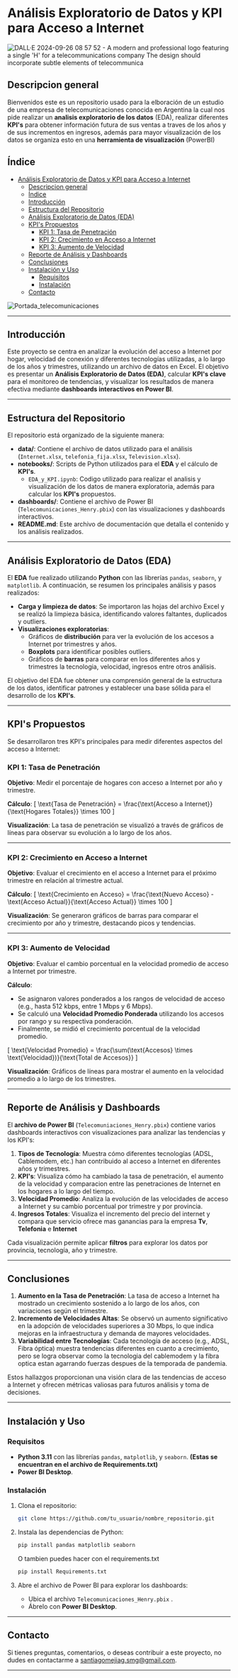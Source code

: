 # Análisis Exploratorio de Datos y KPI para Acceso a Internet 
 ![DALL·E 2024-09-26 08 57 52 - A modern and professional logo featuring a single 'H' for a telecommunications company  The design should incorporate subtle elements of telecommunica](https://github.com/user-attachments/assets/0679cc80-7069-48e1-988d-cb5fa920709b)

## Descripcion general
Bienvenidos este es un repositorio usado para la elboración de un estudio de una empresa de telecomunicaciones conocida en Argentina la cual nos pide realizar un **analisis exploratorio de los datos** (EDA), realizar diferentes **KPI's** para obtener información futura de sus ventas a traves de los años y de sus incrementos en ingresos, además para mayor visualización de los datos se organiza esto en una **herramienta de visualización** (PowerBI)

## Índice

- [Análisis Exploratorio de Datos y KPI para Acceso a Internet](#análisis-exploratorio-de-datos-y-kpi-para-acceso-a-internet)
  - [Descripcion general](#descripcion-general)
  - [Índice](#índice)
  - [Introducción](#introducción)
  - [Estructura del Repositorio](#estructura-del-repositorio)
  - [Análisis Exploratorio de Datos (EDA)](#análisis-exploratorio-de-datos-eda)
  - [KPI's Propuestos](#kpis-propuestos)
    - [KPI 1: Tasa de Penetración](#kpi-1-tasa-de-penetración)
    - [KPI 2: Crecimiento en Acceso a Internet](#kpi-2-crecimiento-en-acceso-a-internet)
    - [KPI 3: Aumento de Velocidad](#kpi-3-aumento-de-velocidad)
  - [Reporte de Análisis y Dashboards](#reporte-de-análisis-y-dashboards)
  - [Conclusiones](#conclusiones)
  - [Instalación y Uso](#instalación-y-uso)
    - [Requisitos](#requisitos)
    - [Instalación](#instalación)
  - [Contacto](#contacto)

![Portada_telecomunicaciones](https://github.com/user-attachments/assets/8ce6ce85-a27e-4685-86c3-2ba6911ae1c8)

---

## Introducción 

Este proyecto se centra en analizar la evolución del acceso a Internet por hogar, velocidad de conexión y diferentes tecnologías utilizadas, a lo largo de los años y trimestres, utilizando un archivo de datos en Excel. El objetivo es presentar un **Análisis Exploratorio de Datos (EDA)**, calcular **KPI's clave** para el monitoreo de tendencias, y visualizar los resultados de manera efectiva mediante **dashboards interactivos en Power BI**.

---

## Estructura del Repositorio

El repositorio está organizado de la siguiente manera:

- **data/**: Contiene el archivo de datos utilizado para el análisis (`Internet.xlsx`, `telefonia_fija.xlsx`, `Television.xlsx`).
- **notebooks/**: Scripts de Python utilizados para el **EDA** y el cálculo de **KPI's**.
    - `EDA_y_KPI.ipynb`: Codigo utilizado para realizar el analisis y visualización de los datos de manera exploratoria, además para calcular los **KPI's** propuestos.
- **dashboards/**: Contiene el archivo de Power BI (`Telecomunicaciones_Henry.pbix`) con las visualizaciones y dashboards interactivos.
- **README.md**: Este archivo de documentación que detalla el contenido y los análisis realizados.

---

## Análisis Exploratorio de Datos (EDA)

El **EDA** fue realizado utilizando **Python** con las librerías `pandas`, `seaborn`, y `matplotlib`. A continuación, se resumen los principales análisis y pasos realizados:

- **Carga y limpieza de datos**: Se importaron las hojas del archivo Excel y se realizó la limpieza básica, identificando valores faltantes, duplicados y outliers.
- **Visualizaciones exploratorias**:
    - Gráficos de **distribución** para ver la evolución de los accesos a Internet por trimestres y años.
    - **Boxplots** para identificar posibles outliers.
    - Gráficos de **barras** para comparar en los diferentes años y trimestres la tecnologia, velocidad, ingresos entre otros análisis.

El objetivo del EDA fue obtener una comprensión general de la estructura de los datos, identificar patrones y establecer una base sólida para el desarrollo de los **KPI's**.

---

## KPI's Propuestos

Se desarrollaron tres KPI's principales para medir diferentes aspectos del acceso a Internet:

### KPI 1: Tasa de Penetración
**Objetivo**: Medir el porcentaje de hogares con acceso a Internet por año y trimestre.

**Cálculo**:
\[
\text{Tasa de Penetración} = \frac{\text{Acceso a Internet}}{\text{Hogares Totales}} \times 100
\]

**Visualización**: La tasa de penetración se visualizó a través de gráficos de líneas para observar su evolución a lo largo de los años.

---

### KPI 2: Crecimiento en Acceso a Internet
**Objetivo**: Evaluar el crecimiento en el acceso a Internet para el próximo trimestre en relación al trimestre actual.

**Cálculo**:
\[
\text{Crecimiento en Acceso} = \frac{\text{Nuevo Acceso} - \text{Acceso Actual}}{\text{Acceso Actual}} \times 100
\]

**Visualización**: Se generaron gráficos de barras para comparar el crecimiento por año y trimestre, destacando picos y tendencias.

---


### KPI 3: Aumento de Velocidad
**Objetivo**: Evaluar el cambio porcentual en la velocidad promedio de acceso a Internet por trimestre.

**Cálculo**:
- Se asignaron valores ponderados a los rangos de velocidad de acceso (e.g., hasta 512 kbps, entre 1 Mbps y 6 Mbps).
- Se calculó una **Velocidad Promedio Ponderada** utilizando los accesos por rango y su respectiva ponderación.
- Finalmente, se midió el crecimiento porcentual de la velocidad promedio.

\[
\text{Velocidad Promedio} = \frac{\sum(\text{Accesos} \times \text{Velocidad})}{\text{Total de Accesos}}
\]

**Visualización**: Gráficos de líneas para mostrar el aumento en la velocidad promedio a lo largo de los trimestres.

---

## Reporte de Análisis y Dashboards

El **archivo de Power BI** (`Telecomuniaciones_Henry.pbix`) contiene varios dashboards interactivos con visualizaciones para analizar las tendencias y los KPI's:

1. **Tipos de Tecnología**: Muestra cómo diferentes tecnologías (ADSL, Cablemodem, etc.) han contribuido al acceso a Internet en diferentes años y trimestres.
2. **KPI's**: Visualiza cómo ha cambiado la tasa de penetración, el aumento de la velocidad y comparacion entre las penetraciones de Internet en los hogares a lo largo del tiempo.
3. **Velocidad Promedio**: Analiza la evolución de las velocidades de acceso a Internet y su cambio porcentual por trimestre y por provincia.
4. **Ingresos Totales**: Visualiza el incremento del precio del internet y compara que servicio ofrece mas ganancias para la empresa **Tv**, **Telefonia** e **Internet**

Cada visualización permite aplicar **filtros** para explorar los datos por provincia, tecnología, año y trimestre.

---

## Conclusiones

1. **Aumento en la Tasa de Penetración**: La tasa de acceso a Internet ha mostrado un crecimiento sostenido a lo largo de los años, con variaciones según el trimestre.
2. **Incremento de Velocidades Altas**: Se observó un aumento significativo en la adopción de velocidades superiores a 30 Mbps, lo que indica mejoras en la infraestructura y demanda de mayores velocidades.
3. **Variabilidad entre Tecnologías**: Cada tecnología de acceso (e.g., ADSL, Fibra óptica) muestra tendencias diferentes en cuanto a crecimiento, pero se logra observar como la tecnologia del cablemodem y la fibra optica estan agarrando fuerzas despues de la temporada de pandemia.

Estos hallazgos proporcionan una visión clara de las tendencias de acceso a Internet y ofrecen métricas valiosas para futuros análisis y toma de decisiones.

---

## Instalación y Uso

### Requisitos
- **Python 3.11** con las librerías `pandas`, `matplotlib`, y `seaborn`. **(Estas se encuentran en el archivo de Requirements.txt)**
- **Power BI Desktop**.

### Instalación
1. Clona el repositorio:
    ```bash
    git clone https://github.com/tu_usuario/nombre_repositorio.git
    ```

2. Instala las dependencias de Python:
    ```bash
    pip install pandas matplotlib seaborn
    ```
    O tambien puedes hacer con el requirements.txt
    ```bash
    pip install Requirements.txt
    ```

3. Abre el archivo de Power BI para explorar los dashboards:
    - Ubica el archivo `Telecomunicaciones_Henry.pbix` .
    - Ábrelo con **Power BI Desktop**.

---

## Contacto

Si tienes preguntas, comentarios, o deseas contribuir a este proyecto, no dudes en contactarme a [santiagomejiag.smg@gmail.com](mailto:santiagomejiag.smg@gmail.com).

---
